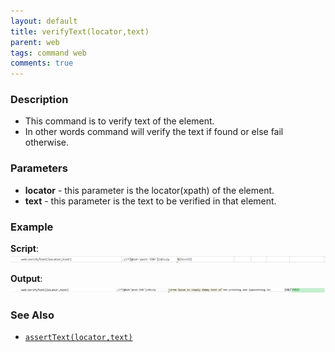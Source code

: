 ```yaml
---
layout: default
title: verifyText(locator,text)
parent: web
tags: command web
comments: true
---
```


### Description

- This command is to verify  text of the element.
- In other words command will verify the text if found or else fail otherwise.

### Parameters

- **locator** - this parameter is the locator(xpath) of the element.
- **text** -  this parameter is the text to be verified in that element. 

### Example

**Script**:<br/>
![](image/verifyText_01.png)

**Output**:<br/>
![](image/verifyText_02.png)

### See Also

- [`assertText(locator,text)`](assertText(locator,text))